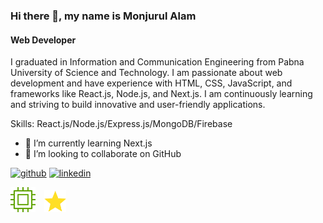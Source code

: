 ### Hi there 👋, my name is Monjurul Alam
#### Web Developer


I graduated in Information and Communication Engineering from Pabna University of Science and Technology. I am passionate about web development and have experience with HTML, CSS, JavaScript, and frameworks like React.js, Node.js, and Next.js. I am continuously learning and striving to build innovative and user-friendly applications.

Skills: React.js/Node.js/Express.js/MongoDB/Firebase

- 🌱 I’m currently learning Next.js 
- 👯 I’m looking to collaborate on GitHub 


[<img src='https://cdn.jsdelivr.net/npm/simple-icons@3.0.1/icons/github.svg' alt='github' height='40'>](https://github.com/https://github.com/Monjurul-190629/)  [<img src='https://cdn.jsdelivr.net/npm/simple-icons@3.0.1/icons/linkedin.svg' alt='linkedin' height='40'>](https://www.linkedin.com/in/https://www.linkedin.com/in/monjurul-alam-5647272a7//)  

<a href='https://docs.github.com/en/developers'><img src='https://raw.githubusercontent.com/acervenky/animated-github-badges/master/assets/devbadge.gif' width='40' height='40'></a> <a href='https://stars.github.com/'><img src='https://raw.githubusercontent.com/acervenky/animated-github-badges/master/assets/starbadge.gif' width='35' height='35'></a> 

